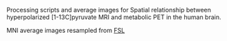Processing scripts and average images for Spatial relationship between hyperpolarized [1-13C]pyruvate MRI and metabolic PET in the human brain.

MNI average images resampled from [FSL](https://web.mit.edu/fsl_v5.0.10/fsl/doc/wiki/Atlases.html)